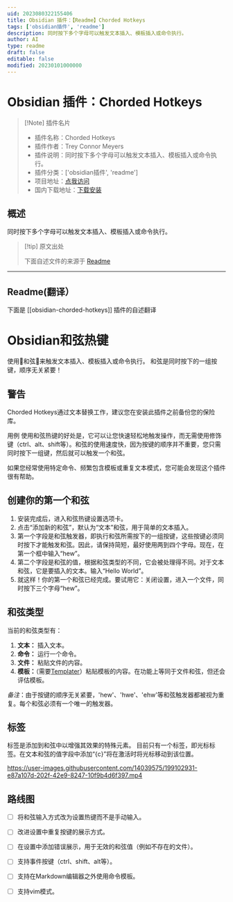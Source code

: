 ```yaml
---
uid: 2023080322155406
title: Obsidian 插件：【Readme】Chorded Hotkeys
tags: ['obsidian插件', 'readme']
description: 同时按下多个字母可以触发文本插入、模板插入或命令执行。
author: AI
type: readme
draft: false
editable: false
modified: 20230101000000
---
```


# Obsidian 插件：Chorded Hotkeys

> [!Note] 插件名片
> - 插件名称：Chorded Hotkeys
> - 插件作者：Trey Connor Meyers
> - 插件说明：同时按下多个字母可以触发文本插入、模板插入或命令执行。
> - 插件分类：['obsidian插件', 'readme']
> - 项目地址：[点我访问](https://github.com/ConnorMeyers/obsidian-chorded-hotkeys)
> - 国内下载地址：[下载安装](https://pkmer.cn/products/plugin/pluginMarket/?obsidian-chorded-hotkeys)

## 概述

同时按下多个字母可以触发文本插入、模板插入或命令执行。



> [!tip] 原文出处
> 
>下面自述文件的来源于 [Readme](https://ghproxy.net/https://raw.githubusercontent.com/ConnorMeyers/obsidian-chorded-hotkeys/master/README.md)
> 

---

## Readme(翻译）

下面是 [[obsidian-chorded-hotkeys]] 插件的自述翻译


# Obsidian和弦热键
使用🎵和弦🎵来触发文本插入、模板插入或命令执行。
和弦是同时按下的一组按键，顺序无关紧要！

## 警告
Chorded Hotkeys通过文本替换工作，建议您在安装此插件之前备份您的保险库。

用例
使用和弦热键的好处是，它可以让您快速轻松地触发操作，而无需使用修饰键（ctrl、alt、shift等）。和弦的使用速度快，因为按键的顺序并不重要，您只需同时按下一组键，然后就可以触发一个和弦。

如果您经常使用特定命令、频繁包含模板或重复文本模式，您可能会发现这个插件很有帮助。

## 创建你的第一个和弦
1. 安装完成后，进入和弦热键设置选项卡。
2. 点击“添加新的和弦”，默认为“文本”和弦，用于简单的文本插入。
3. 第一个字段是和弦触发器，即执行和弦所需按下的一组按键，这些按键必须同时按下才能触发和弦。因此，请保持简短，最好使用两到四个字母。现在，在第一个框中输入“hew”。
4. 第二个字段是和弦的值，根据和弦类型的不同，它会被处理得不同。对于文本和弦，它是要插入的文本。输入“Hello World”。
5. 就这样！你的第一个和弦已经完成。要试用它：关闭设置，进入一个文件，同时按下三个字母“hew”。

## 和弦类型
当前的和弦类型有：
1. **文本：** 插入文本。
2. **命令：** 运行一个命令。
3. **文件：** 粘贴文件的内容。
4. **模板：**（需要[Templater](https://github.com/SilentVoid13/Templater)）粘贴模板的内容。在功能上等同于文件和弦，但还会评估模板。

*备注*：由于按键的顺序无关紧要，'hew'、'hwe'、'ehw'等和弦触发器都被视为重复。每个和弦必须有一个唯一的触发器。

## 标签
标签是添加到和弦中以增强其效果的特殊元素。
目前只有一个标签，即光标标签。在文本和弦的值字段中添加“{c}”将在激活时将光标移动到该位置。

https://user-images.githubusercontent.com/14039575/199102931-e87a107d-202f-42e9-8247-10f9b4d6f397.mp4

## 路线图
- [ ] 将和弦输入方式改为设置热键而不是手动输入。
- [ ] 改进设置中重复按键的展示方式。
- [ ] 在设置中添加错误展示，用于无效的和弦值（例如不存在的文件）。
- [ ] 支持事件按键（ctrl、shift、alt等）。
- [ ] 支持在Markdown编辑器之外使用命令模板。
- [ ] 支持vim模式。




